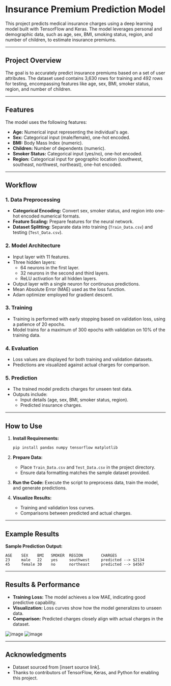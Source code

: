 # Insurance Premium Prediction Model

This project predicts medical insurance charges using a deep learning model built with TensorFlow and Keras. The model leverages personal and demographic data, such as age, sex, BMI, smoking status, region, and number of children, to estimate insurance premiums.

---

## Project Overview

The goal is to accurately predict insurance premiums based on a set of user attributes. The dataset used contains 3,630 rows for training and 492 rows for testing, encompassing features like age, sex, BMI, smoker status, region, and number of children.

---

## Features

The model uses the following features:
- **Age:** Numerical input representing the individual's age.
- **Sex:** Categorical input (male/female), one-hot encoded.
- **BMI:** Body Mass Index (numeric).
- **Children:** Number of dependents (numeric).
- **Smoker Status:** Categorical input (yes/no), one-hot encoded.
- **Region:** Categorical input for geographic location (southwest, southeast, northwest, northeast), one-hot encoded.

---

## Workflow

### 1. **Data Preprocessing**
   - **Categorical Encoding:** Convert sex, smoker status, and region into one-hot encoded numerical formats.
   - **Feature Scaling:** Prepare features for the neural network.
   - **Dataset Splitting:** Separate data into training (`Train_Data.csv`) and testing (`Test_Data.csv`).

### 2. **Model Architecture**
   - Input layer with 11 features.
   - Three hidden layers:
     - 64 neurons in the first layer.
     - 32 neurons in the second and third layers.
     - ReLU activation for all hidden layers.
   - Output layer with a single neuron for continuous predictions.
   - Mean Absolute Error (MAE) used as the loss function.
   - Adam optimizer employed for gradient descent.

### 3. **Training**
   - Training is performed with early stopping based on validation loss, using a patience of 20 epochs.
   - Model trains for a maximum of 300 epochs with validation on 10% of the training data.

### 4. **Evaluation**
   - Loss values are displayed for both training and validation datasets.
   - Predictions are visualized against actual charges for comparison.

### 5. **Prediction**
   - The trained model predicts charges for unseen test data.
   - Outputs include:
     - Input details (age, sex, BMI, smoker status, region).
     - Predicted insurance charges.

---

## How to Use

1. **Install Requirements:**
   ```bash
   pip install pandas numpy tensorflow matplotlib
   ```

2. **Prepare Data:**
   - Place `Train_Data.csv` and `Test_Data.csv` in the project directory.
   - Ensure data formatting matches the sample dataset provided.

3. **Run the Code:**
   Execute the script to preprocess data, train the model, and generate predictions.

4. **Visualize Results:**
   - Training and validation loss curves.
   - Comparisons between predicted and actual charges.

---

## Example Results

**Sample Prediction Output:**
```
AGE    SEX    BMI   SMOKER  REGION        CHARGES
23     male   22    yes     southwest     predicted --> $2134
45     female 30    no      northeast     predicted --> $4567
```

---

## Results & Performance

- **Training Loss:** The model achieves a low MAE, indicating good predictive capability.
- **Visualization:** Loss curves show how the model generalizes to unseen data.
- **Comparison:** Predicted charges closely align with actual charges in the dataset.

![image](https://github.com/user-attachments/assets/d590cb23-c6bd-4c07-8c20-f1adf867e30e)
![image](https://github.com/user-attachments/assets/bd5a8949-b34a-41c2-9555-7fb317a3a131)


---

## Acknowledgments

- Dataset sourced from [insert source link].
- Thanks to contributors of TensorFlow, Keras, and Python for enabling this project.
